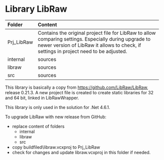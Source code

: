 Library LibRaw
==================

Folder | Content  
:--- | :---  
Prj_LibRaw | Contains the original project file for LibRaw to allow comparing settings. Especially during upgrade to newer version of LibRaw it allows to check, if settings in project need to be adjusted.
internal | sources
libraw | sources
src | sources

This library is basically a copy from https://github.com/LibRaw/LibRaw, release 0.21.3. A new project file is created to create static libraries for 32 and 64 bit, linked in LibRawWrapper.

This library is only used in the solution for .Net 4.6.1.

To upgrade LibRaw with new release from GitHub:
* replace content of folders
  * internal
  * libraw
  * src
* copy buildfiled\libraw.vcxproj to Prj_LibRaw
* check for changes and update libraw.vcxproj in this folder if needed.
